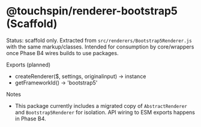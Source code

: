 @touchspin/renderer-bootstrap5 (Scaffold)
=====================================

Status: scaffold only. Extracted from `src/renderers/Bootstrap5Renderer.js` with the same markup/classes. Intended for consumption by core/wrappers once Phase B4 wires builds to use packages.

Exports (planned)
- createRenderer($, settings, originalinput) → instance
- getFrameworkId() → 'bootstrap5'

Notes
- This package currently includes a migrated copy of `AbstractRenderer` and `Bootstrap5Renderer` for isolation. API wiring to ESM exports happens in Phase B4.

